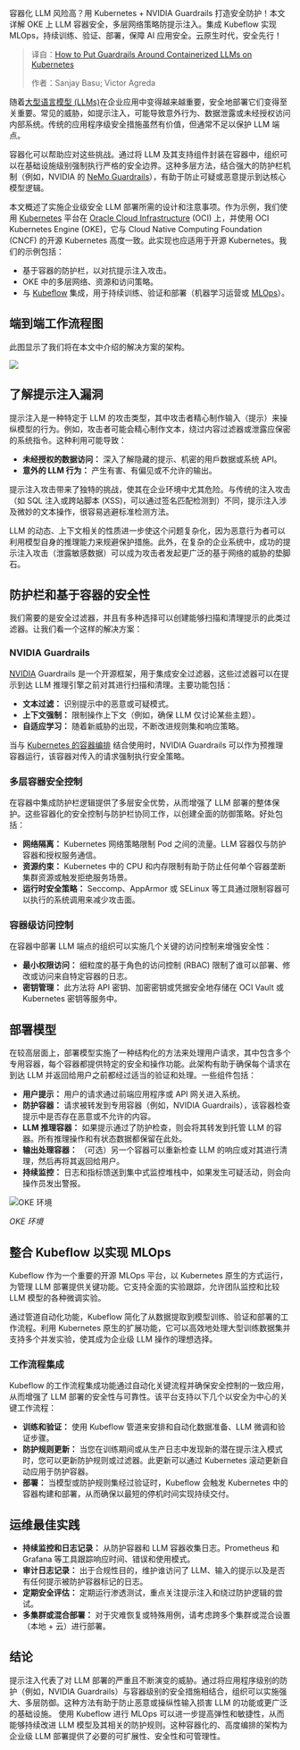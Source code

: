 <!--
title: 如何在Kubernetes上为容器化的LLM设置防护措施
cover: https://cdn.thenewstack.io/media/2025/03/c2434756-securing-containerized-llms-kubernetes-guardrails.jpg
summary: 容器化 LLM 风险高？用 Kubernetes + NVIDIA Guardrails 打造安全防护！本文详解 OKE 上 LLM 容器安全，多层网络策略防提示注入。集成 Kubeflow 实现 MLOps，持续训练、验证、部署，保障 AI 应用安全。云原生时代，安全先行！
-->

容器化 LLM 风险高？用 Kubernetes + NVIDIA Guardrails 打造安全防护！本文详解 OKE 上 LLM 容器安全，多层网络策略防提示注入。集成 Kubeflow 实现 MLOps，持续训练、验证、部署，保障 AI 应用安全。云原生时代，安全先行！

> 译自：[How to Put Guardrails Around Containerized LLMs on Kubernetes](https://thenewstack.io/how-to-put-guardrails-around-containerized-llms-on-kubernetes/)
> 
> 作者：Sanjay Basu; Victor Agreda

随着[大型语言模型 (LLMs)](https://thenewstack.io/what-is-a-large-language-model/)在企业应用中变得越来越重要，安全地部署它们变得至关重要。常见的威胁，如提示注入，可能导致意外行为、数据泄露或未经授权访问内部系统。传统的应用程序级安全措施虽然有价值，但通常不足以保护 LLM 端点。

容器化可以帮助应对这些挑战。通过将 LLM 及其支持组件封装在容器中，组织可以在基础设施级别强制执行严格的安全边界。这种多层方法，结合强大的防护栏机制（例如，NVIDIA 的 [NeMo Guardrails](https://github.com/NVIDIA/NeMo-Guardrails)），有助于防止可疑或恶意提示到达核心模型逻辑。

本文概述了实施企业级安全 LLM 部署所需的设计和注意事项。作为示例，我们使用 [Kubernetes](https://thenewstack.io/kubernetes/) 平台在 [Oracle Cloud Infrastructure](https://thenewstack.io/how-oracle-is-meeting-the-infrastructure-needs-of-ai/) (OCI) 上，并使用 OCI Kubernetes Engine (OKE)，它与 Cloud Native Computing Foundation (CNCF) 的开源 Kubernetes 高度一致。此实现也应适用于开源 Kubernetes。我们的示例包括：

- 基于容器的防护栏，以对抗提示注入攻击。
- OKE 中的多层网络、资源和访问策略。
- 与 [Kubeflow](https://thenewstack.io/smooth-sailing-for-kubeflow-1-9-thanks-to-cncf-red-hat-support) 集成，用于持续训练、验证和部署（机器学习运营或 [MLOps](https://thenewstack.io/what-is-mlops/)）。

## 端到端工作流程图

此图显示了我们将在本文中介绍的解决方案的架构。

![](https://cdn.thenewstack.io/media/2025/03/23cef979-e2e_kubernetes-container-workflow.png)

## 了解提示注入漏洞

提示注入是一种特定于 LLM 的攻击类型，其中攻击者精心制作输入（提示）来操纵模型的行为。例如，攻击者可能会精心制作文本，绕过内容过滤器或泄露应保密的系统指令。这种利用可能导致：

- **未经授权的数据访问：** 深入了解隐藏的提示、机密的用戶数据或系统 API。
- **意外的 LLM 行为：** 产生有害、有偏见或不允许的输出。

提示注入攻击带来了独特的挑战，使其在企业环境中尤其危险。与传统的注入攻击（如 SQL 注入或跨站脚本 (XSS)，可以通过签名匹配检测到）不同，提示注入涉及微妙的文本操作，很容易逃避标准检测方法。

LLM 的动态、上下文相关的性质进一步使这个问题复杂化，因为恶意行为者可以利用模型自身的推理能力来规避保护措施。此外，在复杂的企业系统中，成功的提示注入攻击（泄露敏感数据）可以成为攻击者发起更广泛的基于网络的威胁的垫脚石。

## 防护栏和基于容器的安全性

我们需要的是安全过滤器，并且有多种选择可以创建能够扫描和清理提示的此类过滤器。让我们看一个这样的解决方案：

### NVIDIA Guardrails

[NVIDIA](https://thenewstack.io/nvidia-unveils-next-gen-rubin-and-feynman-architectures-pushing-ai-power-limits/) Guardrails 是一个开源框架，用于集成安全过滤器，这些过滤器可以在提示到达 LLM 推理引擎之前对其进行扫描和清理。主要功能包括：

- **文本过滤：** 识别提示中的恶意或可疑模式。
- **上下文强制：** 限制操作上下文（例如，确保 LLM 仅讨论某些主题）。
- **自适应学习：** 随着新威胁的出现，不断改进规则集和响应策略。

当与 [Kubernetes 的容器编排](https://roadmap.sh/kubernetes) 结合使用时，NVIDIA Guardrails 可以作为预推理容器运行，该容器对传入的请求强制执行安全策略。

### 多层容器安全控制

在容器中集成防护栏逻辑提供了多层安全优势，从而增强了 LLM 部署的整体保护。这些容器化的安全控制与防护栏协同工作，以创建全面的防御策略。好处包括：

- **网络隔离：** Kubernetes 网络策略限制 Pod 之间的流量。LLM 容器仅与防护容器和授权服务通信。
- **资源约束：** Kubernetes 中的 CPU 和内存限制有助于防止任何单个容器垄断集群资源或触发拒绝服务场景。
- **运行时安全策略：** Seccomp、AppArmor 或 SELinux 等工具通过限制容器可以执行的系统调用来减少攻击面。

### 容器级访问控制

在容器中部署 LLM 端点的组织可以实施几个关键的访问控制来增强安全性：

- **最小权限访问：** 细粒度的基于角色的访问控制 (RBAC) 限制了谁可以部署、修改或访问来自特定容器的日志。
- **密钥管理：** 此方法将 API 密钥、加密密钥或凭据安全地存储在 OCI Vault 或 Kubernetes 密钥等服务中。

## 部署模型

在较高层面上，部署模型实施了一种结构化的方法来处理用户请求，其中包含多个专用容器，每个容器都提供特定的安全和操作功能。此架构有助于确保每个请求在到达 LLM 并返回给用户之前都经过适当的验证和处理。一些组件包括：

- **用户提示：** 用户的请求通过前端应用程序或 API 网关进入系统。
- **防护容器：** 请求被转发到专用容器（例如，NVIDIA Guardrails），该容器检查提示中是否存在恶意或不允许的内容。
- **LLM 推理容器：** 如果提示通过了防护检查，则会将其转发到托管 LLM 的容器。所有推理操作和有状态数据都保留在此处。
- **输出处理容器：** （可选）另一个容器可以重新检查 LLM 的响应或对其进行清理，然后再将其返回给用户。
- **持续监控：** 日志和指标馈送到集中式监控堆栈中，如果发生可疑活动，则会向操作员发出警报。

![OKE 环境](https://cdn.thenewstack.io/media/2025/03/6d5841db-oke-environment.jpg)

*OKE 环境*

## 整合 Kubeflow 以实现 MLOps

Kubeflow 作为一个重要的开源 MLOps 平台，以 Kubernetes 原生的方式运行，为管理 LLM 部署提供关键功能。它支持全面的实验跟踪，允许团队监控和比较 LLM 模型的各种微调实验。

通过管道自动化功能，Kubeflow 简化了从数据提取到模型训练、验证和部署的工作流程。利用 Kubernetes 原生的扩展功能，它可以高效地处理大型训练数据集并支持多个并发实验，使其成为企业级 LLM 操作的理想选择。

### 工作流程集成

Kubeflow 的工作流程集成功能通过自动化关键流程并确保安全控制的一致应用，从而增强了 LLM 部署的安全性与可靠性。该平台支持以下几个以安全为中心的关键工作流程：

- **训练和验证：** 使用 Kubeflow 管道来安排和自动化数据准备、LLM 微调和验证步骤。
- **防护规则更新：** 当您在训练期间或从生产日志中发现新的潜在提示注入模式时，您可以更新防护规则或过滤器。此更新可以通过 Kubernetes 滚动更新自动应用于防护容器。
- **部署：** 当模型或防护规则集经过验证时，Kubeflow 会触发 Kubernetes 中的容器构建和部署，从而确保以最短的停机时间实现持续交付。

## 运维最佳实践

- **持续监控和日志记录：** 从防护容器和 LLM 容器收集日志。Prometheus 和 Grafana 等工具跟踪响应时间、错误和使用模式。
- **审计日志记录：** 出于合规性目的，维护谁访问了 LLM、输入的提示以及是否有任何提示被防护容器标记的日志。
- **定期安全评估：** 定期运行渗透测试，重点关注提示注入和绕过防护逻辑的尝试。
- **多集群或混合部署：** 对于灾难恢复或特殊用例，请考虑跨多个集群或混合设置（本地 + 云）进行部署。

## 结论

提示注入代表了对 LLM 部署的严重且不断演变的威胁。通过将应用程序级别的防护（例如，NVIDIA Guardrails）与容器级别的安全措施相结合，组织可以实施强大、多层防御。这种方法有助于防止恶意或操纵性输入损害 LLM 的功能或更广泛的基础设施。
使用 Kubeflow 进行 MLOps 可以进一步提高弹性和敏捷性，从而能够持续改进 LLM 模型及其相关的防护规则。这种容器化的、高度编排的架构为企业级 LLM 部署提供了必要的可扩展性、安全性和可管理性。